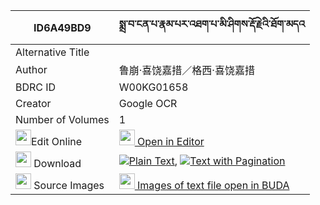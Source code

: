 |ID6A49BD9|སྨྲ་བ་ངན་པ་རྣམ་པར་འཐག་པ་མི་ཤིགས་རྡོ་རྗེའི་ཐོག་མདའ 
| --- | --- 
|Alternative Title |
|Author| 鲁崩·喜饶嘉措／格西·喜饶嘉措
|BDRC ID | W00KG01658
|Creator | Google OCR
|Number of Volumes| 1
|<img width="25" src="https://img.icons8.com/color/25/000000/edit-property.png">Edit Online| [<img width="25" src="https://avatars.githubusercontent.com/u/45091458?s=200&v=4"> Open in Editor](http://editor.openpecha.org/ID6A49BD9)
|<img width="25" src="https://img.icons8.com/fluent/48/000000/download-2.png"/>  Download | [![](https://img.icons8.com/color/20/000000/txt.png)Plain Text](https://github.com/Openpecha/ID6A49BD9/releases/download/v1/mawa_ngenpa_nampa_ra_takpa_mi__plain_ID6A49BD9.zip), [![](https://img.icons8.com/color/20/000000/txt.png)Text with Pagination](https://github.com/Openpecha/ID6A49BD9/releases/download/v1/mawa_ngenpa_nampa_ra_takpa_mi__pages_ID6A49BD9.zip)
|<img width="25" src="https://img.icons8.com/plasticine/100/000000/pictures-folder.png"/>  Source Images | [<img width="25" src="https://library.bdrc.io/icons/BUDA-small.svg"> Images of text file open in BUDA](https://library.bdrc.io/show/bdr:W00KG01658)